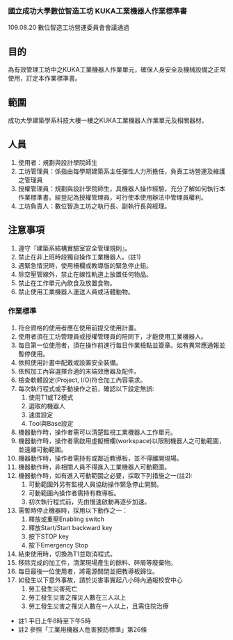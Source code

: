 ### 國立成功大學數位智造工坊 KUKA工業機器人作業標準書
109.08.20 數位智造工坊營運委員會會議通過

## 目的
為有效管理工坊中之KUKA工業機器人作業單元，確保人身安全及機械設備之正常使用，訂定本作業標準書。

## 範圍
成功大學建築學系科技大樓一樓之KUKA工業機器人作業單元及相關器材。

## 人員
1. 使用者：規劃與設計學院師生
2. 工坊管理員：係指由每學期建築系主任彈性人力所擔任，負責工坊營運及維護之管理員
3. 授權管理員：規劃與設計學院師生，具機器人操作經驗，充分了解如何執行本作業標準書。經登記為授權管理員，可行使本使用辦法中管理員權利。
4. 工坊負責人：數位智造工坊之執行長、副執行長與經理。

## 注意事項
1. 遵守『建築系結構實驗室安全管理規則』。
2. 禁止在非上班時段獨自操作工業機器人。(註1)
3. 遇緊急情況時，使用柵欄或教導版的緊急停止鈕。
4.  除空壓管線外，禁止在線性軌道上放置任何物品。
5.  禁止在工作單元內飲食及放置食物。
6.  禁止使用工業機器人運送人員或活體動物。

### 作業標準
1. 符合資格的使用者應在使用前提交使用計畫。
2. 使用者須在工坊管理員或授權管理員的陪同下，才能使用工業機器人。
3. 每日第一位使用者，須在操作前進行每日作業檢點並簽章。如有異常應通報並暫停使用。
4. 依照使用計畫中配戴或設置安全裝備。
5. 依照加工內容選擇合適的末端效應器及配件。
6. 檢查軟體設定(Project, I/O)符合加工內容需求。
7. 每次執行程式或手動操作之前，確認以下設定無誤:
    1. 使用T1或T2模式
    2. 選取的機器人
    3. 速度設定
    4. Tool與Base設定
8. 機器動作時，操作者需可以清楚監視工業機器人工作單元。
9. 機器動作時，操作者需啟用虛擬柵欄(workspace)以限制機器人之可動範圍，並遠離可動範圍。
10. 機器動作時，操作者需持有或鄰近教導板，並不得離開現場。
11. 機器動作時，非相關人員不得進入工業機器人可動範圍。
12. 機器動作時，如有進入可動範圍之必要，採取下列措施之一(註2):  
    1. 可動範圍外另有監視人員協助操作緊急停止開關。  
    2. 可動範圍內操作者需持有教導板。
    3. 初次執行程式前，先由慢速啟動再逐步加速。
13. 需暫時停止機器時，採用以下動作之一：
    1. 釋放或重壓Enabling switch
    2. 釋放Start/Start backward key
    3. 按下STOP key
    4. 按下Emergency Stop
14. 結束使用時，切換為T1並取消程式。
15. 移除完成的加工件，清潔現場產生的餘料、碎屑等廢棄物。
16. 每日最後一位使用者，將電源關閉並把教導板歸位。
17. 如發生以下意外事故，請於災害事實起八小時內通報校安中心
    1. 勞工發生災害死亡
    2. 勞工發生災害之罹災人數在三人以上
    3. 勞工發生災害之罹災人數在一人以上，且需住院治療
    
* 註1 平日上午8時至下午5時
* 註2 參照「工業用機器人危害預防標準」第26條